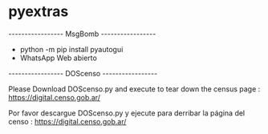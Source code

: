 # pyextras

----------------- MsgBomb -----------------
* python -m pip install pyautogui
* WhatsApp Web abierto

----------------- DOScenso -----------------

 Please Download DOScenso.py and execute to tear down the census page : https://digital.censo.gob.ar/
 
 Por favor descargue DOScenso.py y ejecute para derribar la página del censo : https://digital.censo.gob.ar/

